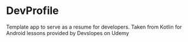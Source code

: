 # DevProfile
Template app to serve as a resume for developers. Taken from Kotlin for Android lessons provided by Devslopes on Udemy
